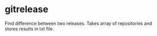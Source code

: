 # gitrelease
Find difference between two releases. Takes array of repositories and stores results in txt file.
